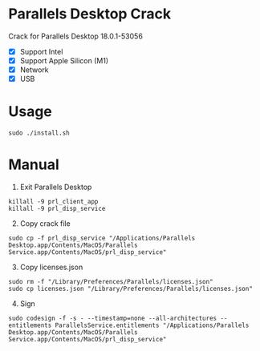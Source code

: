 # Parallels Desktop Crack

Crack for Parallels Desktop 18.0.1-53056

- [x] Support Intel
- [x] Support Apple Silicon (M1)
- [x] Network
- [x] USB

# Usage

```
sudo ./install.sh
```

# Manual

1. Exit Parallels Desktop

```
killall -9 prl_client_app
killall -9 prl_disp_service
```

2. Copy crack file

```
sudo cp -f prl_disp_service "/Applications/Parallels Desktop.app/Contents/MacOS/Parallels Service.app/Contents/MacOS/prl_disp_service"
```

3. Copy licenses.json

```
sudo rm -f "/Library/Preferences/Parallels/licenses.json"
sudo cp licenses.json "/Library/Preferences/Parallels/licenses.json"
```

4. Sign

```
sudo codesign -f -s - --timestamp=none --all-architectures --entitlements ParallelsService.entitlements "/Applications/Parallels Desktop.app/Contents/MacOS/Parallels Service.app/Contents/MacOS/prl_disp_service"
```
